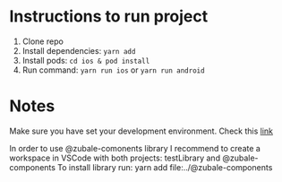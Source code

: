# Instructions to run project

1. Clone repo
2. Install dependencies: `yarn add`
3. Install pods: `cd ios & pod install`
4. Run command: `yarn run ios` or `yarn run android`

# Notes

Make sure you have set your development environment. Check this [link](https://reactnative.dev/docs/environment-setup)

In order to use @zubale-comonents library I recommend to create a workspace in VSCode with both projects: testLibrary and @zubale-components
To install library run: yarn add file:../@zubale-components
